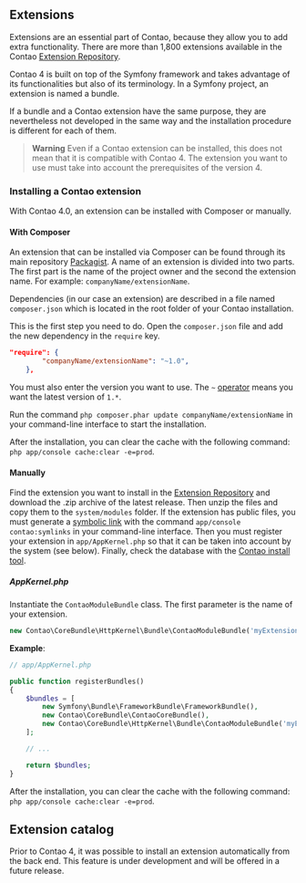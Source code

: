 ## Extensions

Extensions are an essential part of Contao, because they allow you to add extra
functionality. There are more than 1,800 extensions available in the Contao
[Extension Repository][1].

Contao 4 is built on top of the Symfony framework and takes advantage of its
functionalities but also of its terminology. In a Symfony project, an extension
is named a bundle.

If a bundle and a Contao extension have the same purpose, they are nevertheless
not developed in the same way and the installation procedure is different for
each of them.

> **Warning** Even if a Contao extension can be installed, this does not mean
that it is compatible with Contao 4. The extension you want to use must take
into account the prerequisites of the version 4.


### Installing a Contao extension

With Contao 4.0, an extension can be installed with Composer or manually.


#### With Composer

An extension that can be installed via Composer can be found through its main
repository [Packagist][2]. A name of an extension is divided into two parts.
The first part is the name of the project owner and the second the extension
name. For example: `companyName/extensionName`.

Dependencies (in our case an extension) are described in a file named
`composer.json` which is located in the root folder of your Contao installation.

This is the first step you need to do. Open the `composer.json` file and add the
new dependency in the `require` key.

```json
"require": {
        "companyName/extensionName": "~1.0",
    },
```

You must also enter the version you want to use. The `~` [operator][3] means you
want the latest version of `1.*`.

Run the command `php composer.phar update companyName/extensionName` in your
command-line interface to start the installation.

After the installation, you can clear the cache with the following command:
`php app/console cache:clear -e=prod`.


#### Manually

Find the extension you want to install in the [Extension Repository][1] and
download the .zip archive of the latest release. Then unzip the files and copy
them to the `system/modules` folder. If the extension has public files, you must
generate a [symbolic link][4] with the command `app/console contao:symlinks` in
your command-line interface. Then you must register your extension in
`app/AppKernel.php` so that it can be taken into account by the system (see
below). Finally, check the database with the [Contao install tool][5].


##### AppKernel.php

Instantiate the `ContaoModuleBundle` class. The first parameter is the name of
your extension.

```php
new Contao\CoreBundle\HttpKernel\Bundle\ContaoModuleBundle('myExtensionName', $this->getRootDir()),
```

**Example**:

```php
// app/AppKernel.php

public function registerBundles()
{
    $bundles = [
        new Symfony\Bundle\FrameworkBundle\FrameworkBundle(),
        new Contao\CoreBundle\ContaoCoreBundle(),
        new Contao\CoreBundle\HttpKernel\Bundle\ContaoModuleBundle('myExtensionName', $this->getRootDir()),
    ];

    // ...

    return $bundles;
}
```

After the installation, you can clear the cache with the following command:
`php app/console cache:clear -e=prod`.


## Extension catalog

Prior to Contao 4, it was possible to install an extension automatically from
the back end. This feature is under development and will be offered in a future
release.


[1]: https://contao.org/en/extension-list.html
[2]: https://packagist.org
[3]: https://getcomposer.org/doc/articles/versions.md#tilde
[4]: ../01-installation/installing-contao.md#symbolic-link
[5]: ../01-installation/installing-contao.md#the-contao-install-tool
